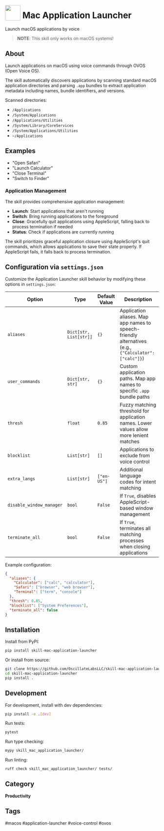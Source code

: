# <img src='https://rawgithub.com/FortAwesome/Font-Awesome/master/svgs/solid/spinner.svg' card_color='#22a7f0' width='50' height='50' style='vertical-align:bottom'/> Mac Application Launcher

Launch macOS applications by voice

> **NOTE**: This skill only works on macOS systems!

## About

Launch applications on macOS using voice commands through OVOS (Open Voice OS).

The skill automatically discovers applications by scanning standard macOS application directories and parsing `.app` bundles to extract application metadata including names, bundle identifiers, and versions.

Scanned directories:

- `/Applications`
- `/System/Applications`
- `/Applications/Utilities`
- `/System/Library/CoreServices`
- `/System/Applications/Utilities`
- `~/Applications`

## Examples

- "Open Safari"
- "Launch Calculator"
- "Close Terminal"
- "Switch to Finder"

### Application Management

The skill provides comprehensive application management:

- **Launch**: Start applications that aren't running
- **Switch**: Bring running applications to the foreground
- **Close**: Gracefully quit applications using AppleScript, falling back to process termination if needed
- **Status**: Check if applications are currently running

The skill prioritizes graceful application closure using AppleScript's quit commands, which allows applications to save their state properly. If AppleScript fails, it falls back to process termination.

## Configuration via `settings.json`

Customize the Application Launcher skill behavior by modifying these options in `settings.json`:

| Option                   | Type                   | Default Value | Description                                                                                           |
| ------------------------ | ---------------------- | ------------- | ----------------------------------------------------------------------------------------------------- |
| `aliases`                | `Dict[str, List[str]]` | `{}`          | Application aliases. Map app names to speech-friendly alternatives (e.g., `{"Calculator": ["calc"]}`) |
| `user_commands`          | `Dict[str, str]`       | `{}`          | Custom application paths. Map app names to specific `.app` bundle paths                               |
| `thresh`                 | `float`                | `0.85`        | Fuzzy matching threshold for application names. Lower values allow more lenient matches               |
| `blocklist`              | `List[str]`            | `[]`          | Applications to exclude from voice control                                                            |
| `extra_langs`            | `List[str]`            | `["en-US"]`   | Additional language codes for intent matching                                                         |
| `disable_window_manager` | `bool`                 | `False`       | If `True`, disables AppleScript-based window management                                               |
| `terminate_all`          | `bool`                 | `False`       | If `True`, terminates all matching processes when closing applications                                |

Example configuration:

```json
{
  "aliases": {
    "Calculator": ["calc", "calculator"],
    "Safari": ["browser", "web browser"],
    "Terminal": ["term", "console"]
  },
  "thresh": 0.85,
  "blocklist": ["System Preferences"],
  "terminate_all": false
}
```

## Installation

Install from PyPI:

```bash
pip install skill-mac-application-launcher
```

Or install from source:

```bash
git clone https://github.com/OscillateLabsLLC/skill-mac-application-launcher
cd skill-mac-application-launcher
pip install .
```

## Development

For development, install with dev dependencies:

```bash
pip install -e .[dev]
```

Run tests:

```bash
pytest
```

Run type checking:

```bash
mypy skill_mac_application_launcher/
```

Run linting:

```bash
ruff check skill_mac_application_launcher/ tests/
```

## Category

**Productivity**

## Tags

#macos
#application-launcher
#voice-control
#ovos
